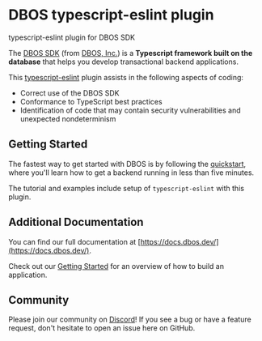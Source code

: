 # DBOS typescript-eslint plugin
typescript-eslint plugin for DBOS SDK

The [DBOS SDK](https://github.com/dbos-inc/dbos-ts) (from [DBOS, Inc.](https://dbos.dev)) is a **Typescript framework built on the database** that helps you develop transactional backend applications.

This [typescript-eslint](https://typescript-eslint.io/) plugin assists in the following aspects of coding:
- Correct use of the DBOS SDK
- Conformance to TypeScript best practices
- Identification of code that may contain security vulnerabilities and unexpected nondeterminism

## Getting Started

The fastest way to get started with DBOS is by following the [quickstart](https://docs.dbos.dev/getting-started/quickstart), where you'll learn how to get a backend running in less than five minutes.

The tutorial and examples include setup of `typescript-eslint` with this plugin.

## Additional Documentation

You can find our full documentation at [https://docs.dbos.dev/](https://docs.dbos.dev/).

Check out our [Getting Started](https://docs.dbos.dev/category/getting-started) for an overview of how to build an application.

## Community

Please join our community on [Discord](https://discord.gg/fMwQjeW5zg)!  If you see a bug or have a feature request, don't hesitate to open an issue here on GitHub.
